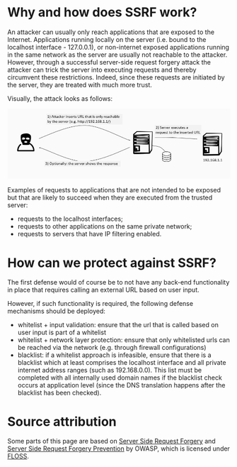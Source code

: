 # Why and how does SSRF work?
An attacker can usually only reach applications that are exposed to the Internet. Applications running locally on the server (i.e. bound to the localhost interface - 127.0.0.1), or non-internet exposed applications running in the same network as the server are usually not reachable to the attacker. However, through a successful server-side request forgery attack the attacker can trick the server into executing requests and thereby circumvent these restrictions. Indeed, since these requests are initiated by the server, they are treated with much more trust. 

Visually, the attack looks as follows: 

![](docimages/2021-03-10-17-18-12.png)

Examples of requests to applications that are not intended to be exposed but that are likely to succeed when they are executed from the trusted server:
* requests to the localhost interfaces;
* requests to other applications on the same private network;
* requests to servers that have IP filtering enabled.

# How can we protect against SSRF?
The first defense would of course be to not have any back-end functionality in place that requires calling an external URL based on user input. 

However, if such functionality is required, the following defense mechanisms should be deployed:
* whitelist + input validation: ensure that the url that is called based on user input is part of a whitelist
* whitelist + network layer protection: ensure that only whitelisted urls can be reached via the network (e.g. through firewall configurations)
* blacklist: if a whitelist approach is infeasible, ensure that there is a blacklist which at least comprises the localhost interface and all private internet address ranges (such as 192.168.0.0). This list must be completed with all internally used domain names if the blacklist check occurs at application level (since the DNS translation happens after the blacklist has been checked). 

# Source attribution
Some parts of this page are based on [Server Side Request Forgery](https://owasp.org/www-community/attacks/Server_Side_Request_Forgery) and [Server Side Request Forgery Prevention](https://cheatsheetseries.owasp.org/cheatsheets/Server_Side_Request_Forgery_Prevention_Cheat_Sheet.html#challenges-in-blocking-urls-at-application-layer) by OWASP, which is licensed under [FLOSS](https://owasp.org/about/).